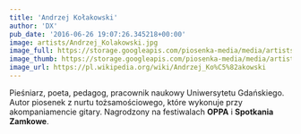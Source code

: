 ```yaml
---
title: 'Andrzej Kołakowski'
author: 'DX'
pub_date: '2016-06-26 19:07:26.345218+00:00'
image: artists/Andrzej_Kolakowski.jpg
image_full: https://storage.googleapis.com/piosenka-media/media/artists/Andrzej_Kolakowski.jpg
image_thumb: https://storage.googleapis.com/piosenka-media/media/artists/Andrzej_Kolakowski.jpg.0x300_q85_upscale.jpg
image_url: https://pl.wikipedia.org/wiki/Andrzej_Ko%C5%82akowski
---
```


Pieśniarz, poeta, pedagog, pracownik naukowy Uniwersytetu Gdańskiego. Autor piosenek z nurtu tożsamościowego, które wykonuje przy akompaniamencie gitary. Nagrodzony na festiwalach **OPPA** i **Spotkania Zamkowe**.